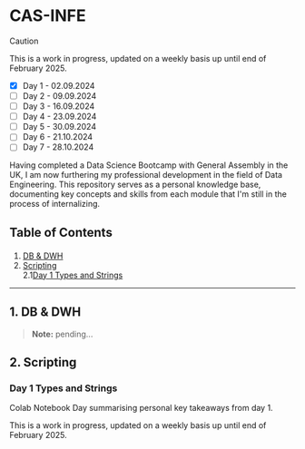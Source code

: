 # CAS-INFE

> [!CAUTION]
> This is a work in progress, updated on a weekly basis up until end of February 2025.

- [x] Day 1 - 02.09.2024
- [ ] Day 2 - 09.09.2024
- [ ] Day 3 - 16.09.2024
- [ ] Day 4 - 23.09.2024
- [ ] Day 5 - 30.09.2024
- [ ] Day 6 - 21.10.2024
- [ ] Day 7 - 28.10.2024

Having completed a Data Science Bootcamp with General Assembly in the UK, I am now furthering my professional development in the field of Data Engineering. This repository serves as a personal knowledge base, documenting key concepts and skills from each module that I'm still in the process of internalizing.

## Table of Contents
<div class="alert alert-block alert-info" style="margin-top: 20px">

1.  [DB & DWH](#1)<br>
2.  [Scripting](#2) <br>
  2.1[Day 1 Types and Strings](#2.1) <br>   
    </div>
    <hr>

## 1. DB & DWH <a id="1"></a>
> **Note:** pending...

## 2. Scripting <a id="2"></a>

### Day 1 Types and Strings <a id="2.1"></a>
Colab Notebook Day summarising personal key takeaways from day 1.

This is a work in progress, updated on a weekly basis up until end of February 2025.
